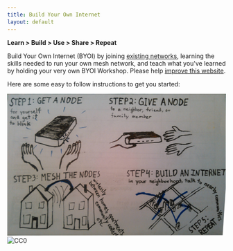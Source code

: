 ```yaml
---
title: Build Your Own Internet
layout: default
---
```


**Learn > Build > Use > Share > Repeat**

Build Your Own Internet (BYOI) by joining [existing networks](networks), learning the skills needed to run your own mesh network, and teach what you've learned by holding your very own BYOI Workshop. Please help [improve this website](https://github.com/buildyourowninternet/buildyourowninternet.github.io/). 

Here are some easy to follow instructions to get you started:  

![byoi](./images/byoi0.jpg)  
![CC0](https://licensebuttons.net/p/zero/1.0/88x31.png)
